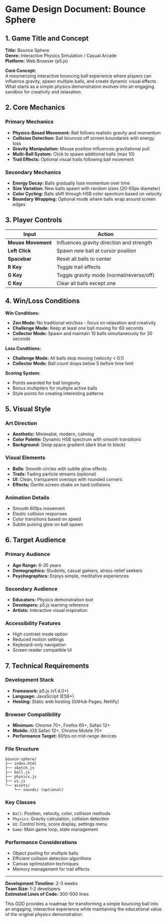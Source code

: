 # Game Design Document: Bounce Sphere

## 1. Game Title and Concept

**Title:** Bounce Sphere  
**Genre:** Interactive Physics Simulation / Casual Arcade  
**Platform:** Web Browser (p5.js)

**Core Concept:**  
A mesmerizing interactive bouncing ball experience where players can influence gravity, spawn multiple balls, and create dynamic visual effects. What starts as a simple physics demonstration evolves into an engaging sandbox for creativity and relaxation.

## 2. Core Mechanics

### Primary Mechanics
- **Physics-Based Movement:** Ball follows realistic gravity and momentum
- **Collision Detection:** Ball bounces off screen boundaries with energy loss
- **Gravity Manipulation:** Mouse position influences gravitational pull
- **Multi-Ball System:** Click to spawn additional balls (max 10)
- **Trail Effects:** Optional visual trails following ball movement

### Secondary Mechanics
- **Energy Decay:** Balls gradually lose momentum over time
- **Size Variation:** New balls spawn with random sizes (20-60px diameter)
- **Color Cycling:** Balls shift through HSB color spectrum based on velocity
- **Boundary Wrapping:** Optional mode where balls wrap around screen edges

## 3. Player Controls

| Input | Action |
|-------|--------|
| **Mouse Movement** | Influences gravity direction and strength |
| **Left Click** | Spawn new ball at cursor position |
| **Spacebar** | Reset all balls to center |
| **R Key** | Toggle trail effects |
| **G Key** | Toggle gravity mode (normal/reverse/off) |
| **C Key** | Clear all balls except one |

## 4. Win/Loss Conditions

**Win Conditions:**
- **Zen Mode:** No traditional win/loss - focus on relaxation and creativity
- **Challenge Mode:** Keep at least one ball moving for 60 seconds
- **Collector Mode:** Spawn and maintain 10 balls simultaneously for 30 seconds

**Loss Conditions:**
- **Challenge Mode:** All balls stop moving (velocity < 0.1)
- **Collector Mode:** Ball count drops below 5 before time limit

**Scoring System:**
- Points awarded for ball longevity
- Bonus multipliers for multiple active balls
- Style points for creating interesting patterns

## 5. Visual Style

### Art Direction
- **Aesthetic:** Minimalist, modern, calming
- **Color Palette:** Dynamic HSB spectrum with smooth transitions
- **Background:** Deep space gradient (dark blue to black)

### Visual Elements
- **Balls:** Smooth circles with subtle glow effects
- **Trails:** Fading particle streams (optional)
- **UI:** Clean, transparent overlays with rounded corners
- **Effects:** Gentle screen shake on hard collisions

### Animation Details
- Smooth 60fps movement
- Elastic collision responses
- Color transitions based on speed
- Subtle pulsing glow on ball spawn

## 6. Target Audience

### Primary Audience
- **Age Range:** 8-35 years
- **Demographics:** Students, casual gamers, stress-relief seekers
- **Psychographics:** Enjoys simple, meditative experiences

### Secondary Audience
- **Educators:** Physics demonstration tool
- **Developers:** p5.js learning reference
- **Artists:** Interactive visual inspiration

### Accessibility Features
- High contrast mode option
- Reduced motion settings
- Keyboard-only navigation
- Screen reader compatible UI

## 7. Technical Requirements

### Development Stack
- **Framework:** p5.js (v1.4.0+)
- **Language:** JavaScript (ES6+)
- **Hosting:** Static web hosting (GitHub Pages, Netlify)

### Browser Compatibility
- **Minimum:** Chrome 70+, Firefox 65+, Safari 12+
- **Mobile:** iOS Safari 12+, Chrome Mobile 70+
- **Performance Target:** 60fps on mid-range devices

### File Structure
```
bounce-sphere/
├── index.html
├── sketch.js
├── ball.js
├── physics.js
├── ui.js
└── assets/
    └── sounds/ (optional)
```

### Key Classes
- `Ball`: Position, velocity, color, collision methods
- `Physics`: Gravity calculation, collision detection
- `UI`: Control hints, score display, settings menu
- `Game`: Main game loop, state management

### Performance Considerations
- Object pooling for multiple balls
- Efficient collision detection algorithms
- Canvas optimization techniques
- Memory management for trail effects

---

**Development Timeline:** 2-3 weeks  
**Team Size:** 1-2 developers  
**Estimated Lines of Code:** 300-500 lines

This GDD provides a roadmap for transforming a simple bouncing ball into an engaging, interactive experience while maintaining the educational value of the original physics demonstration.